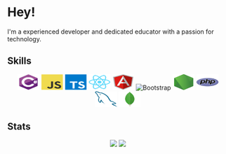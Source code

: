 # Hey!

<p>I'm a experienced developer and dedicated educator with a passion for technology.</p>

## Skills

<div align="center">
  <img alt="C#"         height="36" width="50" src="https://raw.githubusercontent.com/devicons/devicon/master/icons/csharp/csharp-original.svg">
  <img alt="Javascript" height="36" width="50" src="https://raw.githubusercontent.com/devicons/devicon/master/icons/javascript/javascript-original.svg">
  <img alt="Typescript" height="36" width="50" src="https://raw.githubusercontent.com/devicons/devicon/master/icons/typescript/typescript-original.svg">
  <img alt="React JS"   height="36" width="50" src="https://raw.githubusercontent.com/devicons/devicon/master/icons/react/react-original.svg">
  <img alt="Angular"    height="36" width="50" src="https://raw.githubusercontent.com/devicons/devicon/master/icons/angularjs/angularjs-original.svg">
  <img alt="Bootstrap"  height="36" width="50" src="https://cdn.jsdelivr.net/gh/devicons/devicon/icons/bootstrap/bootstrap-original.svg">
  <img alt="Node JS"    height="36" width="50" src="https://raw.githubusercontent.com/devicons/devicon/master/icons/nodejs/nodejs-original.svg">
  <img alt="PHP"        height="36" width="50" src="https://raw.githubusercontent.com/devicons/devicon/master/icons/php/php-original.svg">
  <img alt="My SQL"     height="36" width="50" src="https://raw.githubusercontent.com/devicons/devicon/master/icons/mysql/mysql-original.svg">
  <img alt="Mongo DB"   height="36" width="50" src="https://raw.githubusercontent.com/devicons/devicon/master/icons/mongodb/mongodb-original.svg">
</div>

## Stats

<div align="center">
  <img height="180em" src="https://github-readme-stats.vercel.app/api?username=lucassimionatoistaken&show_icons=true&theme=tokyonight"/>
  <img height="180em" src="https://github-readme-stats.vercel.app/api/top-langs/?username=lucassimionatoistaken&layout=compact&theme=tokyonight"/>
</div>
<br>

